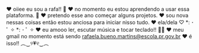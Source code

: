 ♥ oiiee eu sou a rafa!! 💞️
♥ no momento eu estou aprendendo
 a usar essa plataforma. 🌺
♥ pretendo esse ano começar alguns projetos.
♥ sou nova nessas coisas então
 estou anciosa para iniciar nisso tudo.
♥ ela/dela ♡ *: ･ ﾟ ✧ *: ･ ﾟ ✧
♥ eu amooo ler, escutar música e tocar teclado!! 🎹💕
♥ meu gmail no momento está sendo
rafaela.bueno.martins@escola.pr.gov.br 
♥ é isso!! ︵‿୨💗୧‿︵
